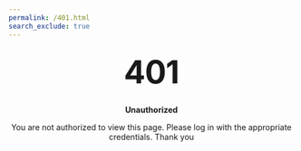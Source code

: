```yaml
---
permalink: /401.html
search_exclude: true
---
```


<style type="text/css" media="screen">
  .container {
    margin: 10px auto;
    max-width: 600px;
    text-align: center;
    }
  h1 {
    margin: 30px 0;
    font-size: 4em;
    line-height: 1;
    letter-spacing: -1px; 
  }
</style>

<div class="container">
  <h1>401</h1>
  <p><strong>Unauthorized</strong></p>
  <p>You are not authorized to view this page. Please log in with the appropriate credentials. Thank you</p>
</div>
